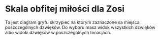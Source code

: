# Skala obfitej miłości dla Zosi

To jest diagram gryfu skrzypiec na którym zaznaczone sa miejsca poszczególnych dzwięków. Do wyboru masz widok wszystkich dzwięków albo widoki dzwięków w poszczególnych tonacjach.